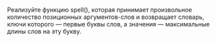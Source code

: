Реализуйте функцию spell(), которая принимает произвольное количество позиционных аргументов-слов и возвращает словарь, ключи которого — первые буквы слов, а значения — максимальные длины слов на эту букву.
